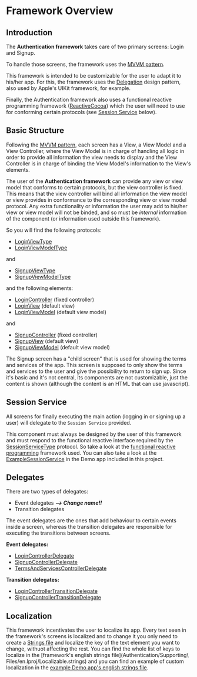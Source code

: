 # Framework Overview

## Introduction

The **Authentication framework** takes care of two primary screens: Login and Signup.

To handle those screens, the framework uses the [MVVM pattern](http://www.sprynthesis.com/2014/12/06/reactivecocoa-mvvm-introduction/).

This framework is intended to be customizable for the user to adapt it to his/her app. For this, the framework uses the [Delegation](https://developer.apple.com/library/ios/documentation/Swift/Conceptual/Swift_Programming_Language/Protocols.html#//apple_ref/doc/uid/TP40014097-CH25-ID276) design pattern, also used by Apple's UIKit framework, for example.

Finally, the Authentication framework also uses a functional reactive programming framework ([ReactiveCocoa](https://github.com/ReactiveCocoa/ReactiveCocoa)) which the user will need to use for conforming certain protocols (see [Session Service](#session-service) below).

## Basic Structure

Following the [MVVM pattern](http://www.sprynthesis.com/2014/12/06/reactivecocoa-mvvm-introduction/), each screen has a View, a View Model and a View Controller, where the View Model is in charge of handling all logic in order to provide all information the view needs to display and the View Controller is in charge of binding the View Model's information to the View's elements.

The user of the **Authentication framework** can provide any view or view model that conforms to certain protocols, but the view controller is fixed. This means that the view controller will bind all information the view model or view provides in conformance to the corresponding view or view model protocol. Any extra functionality or information the user may add to his/her view or view model will not be binded, and so must be _internal_ information of the component (or information used outside this framework).

So you will find the following protocols:

* [LoginViewType](Authentication/Login/View/LoginView.swift)
* [LoginViewModelType](Authentication/Login/ViewModel/LoginViewModel.swift)

and

* [SignupViewType](Authentication/Signup/View/SignupView.swift)
* [SignupViewModelType](Authentication/Signup/ViewModel/SignupViewModel.swift)


and the following elements:

* [LoginController](Authentication/Login/View/LoginController.swift) (fixed controller)
* [LoginView](Authentication/Login/View/LoginView.swift) (default view)
* [LoginViewModel](Authentication/Login/ViewModel/LoginViewModel.swift) (default view model)

and

* [SignupController](Authentication/Signup/View/SignupController.swift) (fixed controller)
* [SignupView](Authentication/Signup/View/SignupView.swift) (default view)
* [SignupViewModel](Authentication/Signup/ViewModel/SignupViewModel.swift) (default view model)



The Signup screen has a "child screen" that is used for showing the terms and services of the app. This screen is supposed to only show the terms and services to the user and give the possibility to return to sign up. Since it's basic and it's not central, its components are not customizable, just the content is shown (although the content is an HTML that can use javascript).


## Session Service

All screens for finally executing the main action (logging in or signing up a user) will delegate to the `Session Service` provided.

This component must always be designed by the user of this framework and must respond to the functional reactive interface required by the [SessionServiceType](Authentication/SessionServiceType.swift) protocol.
So take a look at the [functional reactive programming](https://github.com/ReactiveCocoa/ReactiveCocoa) framework used. You can also take a look at the [ExampleSessionService](AuthenticationDemo/ExampleSessionService.swift) in the Demo app included in this project.


## Delegates

There are two types of delegates:

* Event delegates **_--> Change name!!_**
* Transition delegates

The event delegates are the ones that add behaviour to certain events inside a screen, whereas the transition delegates are responsible for executing the transitions between screens.

**Event delegates:**

* [LoginControllerDelegate](Authentication/Login/View/LoginControllerDelegate.swift)
* [SignupControllerDelegate](Authentication/Signup/View/SignupControllerDelegate.swift)
* [TermsAndServicesControllerDelegate](Authentication/Signup/TermsAndServices/TermsAndServicesControllerDelegate.swift)


**Transition delegates:**

* [LoginControllerTransitionDelegate](Authentication/Login/View/LoginControllerTransitionDelegate.swift)
* [SignupControllerTransitionDelegate](Authentication/Signup/View/SignupControllerTransitionDelegate.swift)





## Localization

This framework incentivates the user to localize its app. Every text seen in the framework's screens is localized and to change it you only need to create a [Strings file](https://developer.apple.com/library/mac/documentation/Cocoa/Conceptual/LoadingResources/Strings/Strings.html) and localize the key of the text element you want to change, withuot affecting the rest.
You can find the whole list of keys to localize in the [framework's english strings file](Authentication/Supporting\ Files/en.lproj/Localizable.strings) and you can find an example of custom localization in the [example Demo app's english strings file](AuthenticationDemo/en.lproj/Localizable.strings).